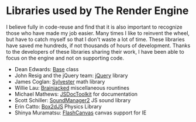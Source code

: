 # Libraries used by The Render Engine #

I believe fully in code-reuse and find that it is also important to recognize those who have made my job easier.  Many times I like to reinvent the wheel, but have to catch myself so that I don't waste a lot of time.  These libraries have saved me hundreds, if not thousands of hours of development.  Thanks to the developers of these libraries sharing their work, I have been able to focus on the engine and not on supporting code.

  * Dean Edwards: [Base](http://dean.edwards.name/weblog/2006/03/base/) class
  * John Resig and the jQuery team: [jQuery](http://www.jquery.com) library
  * James Coglan: [Sylvester](http://sylvester.jcoglan.com/) math library
  * Willie Lau: [Brainjacked](http://www.brainjacked.com) miscellaneous rountines
  * Michael Mathews: [JSDocToolkit](http://www.jsdoctoolkit.org) for documentation
  * Scott Schiller: [SoundManager2](http://www.schillmania.com/projects/soundmanager2/) JS sound library
  * Erin Catto: [Box2dJS](http://box2d-js.sourceforge.net/index2.html) Physics Library
  * Shinya Muramatsu: [FlashCanvas](http://flashcanvas.net) canvas support for IE